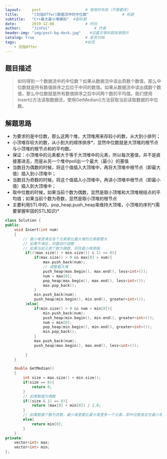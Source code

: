 ```yaml
---
layout:     post                    # 使用的布局（不需要改） 
title:      "[剑指Offer]数据流中的中位数"               # 标题  
subtitle:   "C++最大最小堆模拟"  #副标题 
date:       2019-12-08              # 时间 
author:     "JinFei"                    # 作者 
header-img: "img/post-bg-desk.jpg"    #这篇文章标题背景图片 
catalog: true                       # 是否归档 
tags:                               #标签     
    - 剑指Offer 
---
```


## 题目描述
> 如何得到一个数据流中的中位数？如果从数据流中读出奇数个数值，那么中位数就是所有数值排序之后位于中间的数值。如果从数据流中读出偶数个数值，那么中位数就是所有数值排序之后中间两个数的平均值。我们使用Insert()方法读取数据流，使用GetMedian()方法获取当前读取数据的中位数。


## 解题思路

- 为要求的是中位数，那么这两个堆，大顶堆用来存较小的数，从大到小排列；
- 小顶堆存较大的数，从小到大的顺序排序*，显然中位数就是大顶堆的根节点与小顶堆的根节点和的平均数。
- 保证：小顶堆中的元素都大于等于大顶堆中的元素，所以每次塞值，并不是直接塞进去，而是从另一个堆中poll出一个最大（最小）的塞值
- 当数目为偶数的时候，将这个值插入大顶堆中，再将大顶堆中根节点（即最大值）插入到小顶堆中；
- 当数目为奇数的时候，将这个值插入小顶堆中，再讲小顶堆中根节点（即最小值）插入到大顶堆中；
- 取中位数的时候，如果当前个数为偶数，显然是取小顶堆和大顶堆根结点的平均值；如果当前个数为奇数，显然是取小顶堆的根节点
- 主要利用STL中的，pop_heap,push_heap来维持大顶堆，小顶堆的序列*(需要掌握牢固的STL知识)*

```C++
class Solution {
public:
    void Insert(int num)
    {
        // 最小堆里满足各个元素都比最大堆的元素都要大
        // 如果不满足，则要进行调整
        // 如果当前元素个数为偶数，则往最小堆里插
         if(((max.size() + min.size()) & 1) == 0){
             if(max.size() > 0 && max[0] > num){
                 max.push_back(num);
                 // 调整最大堆
                 push_heap(max.begin(), max.end(), less<int>());
                 num = max[0];
                 pop_heap(max.begin(), max.end(), less<int>());
                 max.pop_back();
             }
             min.push_back(num);
             push_heap(min.begin(), min.end(), greater<int>());
         }else{
             if(min.size() > 0 && num > min[0]){
                 min.push_back(num);
                 push_heap(min.begin(), min.end(), greater<int>());
                 num = min[0];
                 pop_heap(min.begin(), min.end(), greater<int>());
                 min.pop_back();
             }
             max.push_back(num);
             push_heap(max.begin(), max.end(), less<int>());
             
         }   
    }

    double GetMedian()
    { 
        int size = max.size() + min.size();
        if(size == 0){
            return 0;
        }
        // 如果数据为偶数
        if((size & 1) == 0){
            return (max[0] + min[0]) / 2.0;
        }
        // 如果数据个数为奇数，最小堆里要比最大堆里多一个元素，即中位数肯定在最小堆里
        else{
            return min[0];
        }
    }
private:
    vector<int> max;
    vector<int> min;
};
```

  